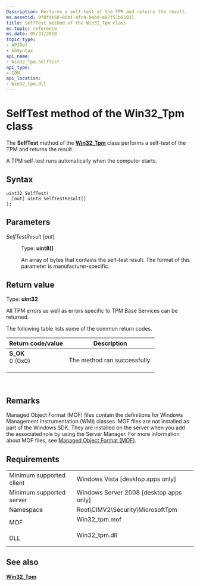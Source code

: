 ```yaml
---
Description: Performs a self-test of the TPM and returns the result.
ms.assetid: 0f8fdb68-80b1-4fc4-beb9-e87f51b85031
title: SelfTest method of the Win32_Tpm class
ms.topic: reference
ms.date: 05/31/2018
topic_type: 
- APIRef
- kbSyntax
api_name: 
- Win32_Tpm.SelfTest
api_type: 
- COM
api_location: 
- Win32_tpm.dll
---
```


# SelfTest method of the Win32\_Tpm class

The **SelfTest** method of the [**Win32\_Tpm**](win32-tpm.md) class performs a self-test of the TPM and returns the result.

A TPM self-test runs automatically when the computer starts.

## Syntax


```mof
uint32 SelfTest(
  [out] uint8 SelfTestResult[]
);
```



## Parameters

<dl> <dt>

*SelfTestResult* \[out\]
</dt> <dd>

Type: **uint8\[\]**

An array of bytes that contains the self-test result. The format of this parameter is manufacturer-specific.

</dd> </dl>

## Return value

Type: **uint32**

All TPM errors as well as errors specific to TPM Base Services can be returned.

The following table lists some of the common return codes.



| Return code/value                                                                                                                                 | Description                             |
|---------------------------------------------------------------------------------------------------------------------------------------------------|-----------------------------------------|
| <dl> <dt>**S\_OK**</dt> <dt>0 (0x0)</dt> </dl> | The method ran successfully.<br/> |



 

## Remarks

Managed Object Format (MOF) files contain the definitions for Windows Management Instrumentation (WMI) classes. MOF files are not installed as part of the Windows SDK. They are installed on the server when you add the associated role by using the Server Manager. For more information about MOF files, see [Managed Object Format (MOF)](https://msdn.microsoft.com/library/Aa823192(v=VS.85).aspx).

## Requirements



|                                     |                                                                                           |
|-------------------------------------|-------------------------------------------------------------------------------------------|
| Minimum supported client<br/> | Windows Vista \[desktop apps only\]<br/>                                            |
| Minimum supported server<br/> | Windows Server 2008 \[desktop apps only\]<br/>                                      |
| Namespace<br/>                | Root\\CIMV2\\Security\\MicrosoftTpm<br/>                                            |
| MOF<br/>                      | <dl> <dt>Win32\_tpm.mof</dt> </dl> |
| DLL<br/>                      | <dl> <dt>Win32\_tpm.dll</dt> </dl> |



## See also

<dl> <dt>

[**Win32\_Tpm**](win32-tpm.md)
</dt> </dl>

 

 




